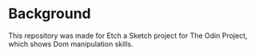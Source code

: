 # Background
This repository was made for Etch a Sketch project for The Odin Project, which shows Dom manipulation skills.
